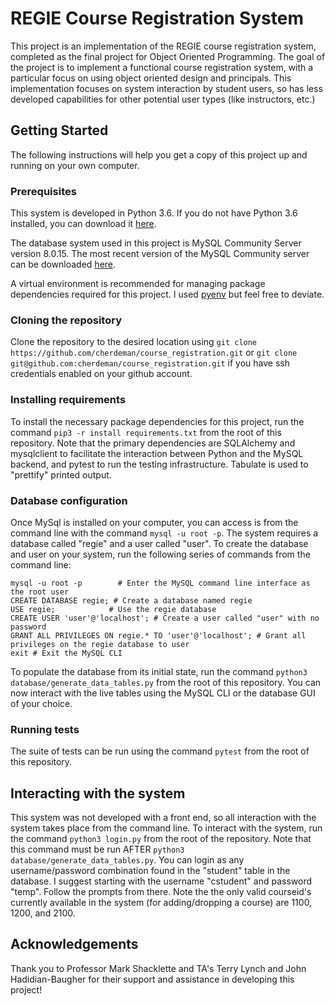 # REGIE Course Registration System
This project is an implementation of the REGIE course registration system, completed as the final project for Object Oriented Programming. The goal of the project is to implement a functional course registration system, with a particular focus on using object oriented design and principals. This implementation focuses on system interaction by student users, so has less developed capabilities for other potential user types (like instructors, etc.)

## Getting Started
The following instructions will help you get a copy of this project up and running on your own computer. 

### Prerequisites
This system is developed in Python 3.6. If you do not have Python 3.6 installed, you can download it [here](https://www.python.org/downloads/).

The database system used in this project is MySQL Community Server version 8.0.15. The most recent version of the MySQL Community server can be downloaded [here](https://dev.mysql.com/downloads/).

A virtual environment is recommended for managing package dependencies required for this project. I used [pyenv](https://github.com/pyenv/pyenv#installation) but feel free to deviate.

### Cloning the repository
Clone the repository to the desired location using `git clone https://github.com/cherdeman/course_registration.git` or `git clone git@github.com:cherdeman/course_registration.git` if you have ssh credentials enabled on your github account.

### Installing requirements
To install the necessary package dependencies for this project, run the command `pip3 -r install requirements.txt` from the root of this repository. Note that the primary dependencies are SQLAlchemy and mysqlclient to facilitate the interaction between Python and the MySQL backend, and pytest to run the testing infrastructure. Tabulate is used to "prettify" printed output.

### Database configuration
Once MySql is installed on your computer, you can access is from the command line with the command `mysql -u root -p`. The system requires a database called "regie" and a user called "user". To create the database and user on your system, run the following series of commands from the command line:

```
mysql -u root -p        # Enter the MySQL command line interface as the root user
CREATE DATABASE regie; # Create a database named regie
USE regie;            # Use the regie database
CREATE USER 'user'@'localhost'; # Create a user called "user" with no password
GRANT ALL PRIVILEGES ON regie.* TO 'user'@'localhost'; # Grant all privileges on the regie database to user
exit # Exit the MySQL CLI
```
To populate the database from its initial state, run the command `python3 database/generate_data_tables.py` from the root of this repository. You can now interact with the live tables using the MySQL CLI or the database GUI of your choice.

### Running tests
The suite of tests can be run using the command `pytest` from the root of this repository. 

## Interacting with the system
This system was not developed with a front end, so all interaction with the system takes place from the command line. To interact with the system, run the command `python3 login.py` from the root of the repository. Note that this command must be run AFTER `python3 database/generate_data_tables.py`. You can login as any username/password combination found in the "student" table in the database. I suggest starting with the username "cstudent" and password "temp". Follow the prompts from there. Note the the only valid courseid's currently available in the system (for adding/dropping a course) are 1100, 1200, and 2100.

## Acknowledgements
Thank you to Professor Mark Shacklette and TA's Terry Lynch and John Hadidian-Baugher for their support and assistance in developing this project!
